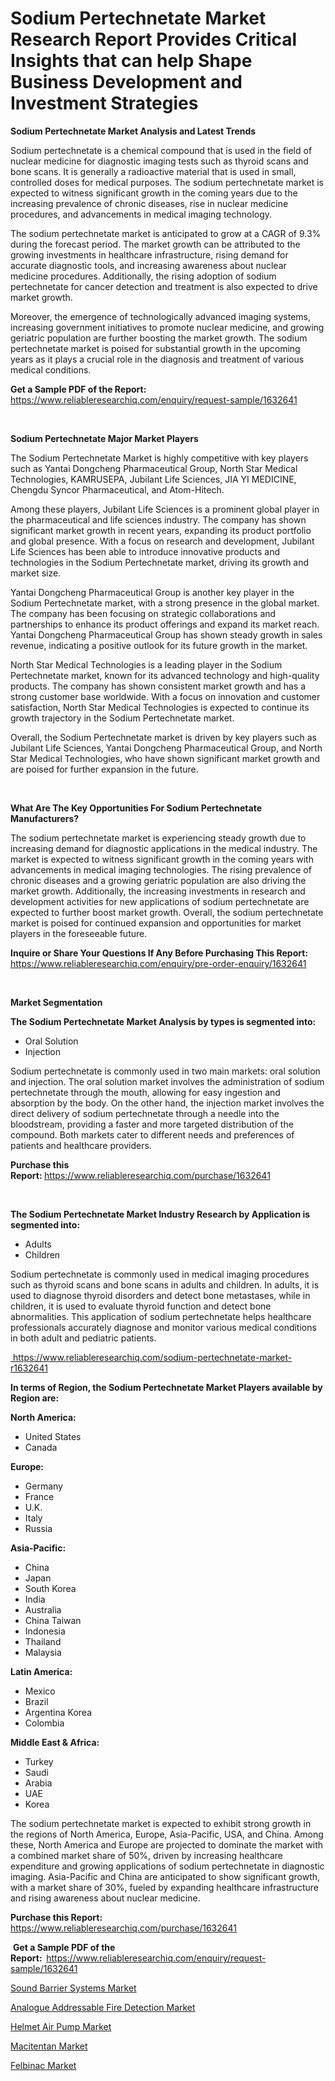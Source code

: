 <p><h1>Sodium Pertechnetate Market Research Report Provides Critical Insights that can help Shape Business Development and Investment Strategies</h1></p><p><strong>Sodium Pertechnetate Market Analysis and Latest Trends</strong></p>
<p><p>Sodium pertechnetate is a chemical compound that is used in the field of nuclear medicine for diagnostic imaging tests such as thyroid scans and bone scans. It is generally a radioactive material that is used in small, controlled doses for medical purposes. The sodium pertechnetate market is expected to witness significant growth in the coming years due to the increasing prevalence of chronic diseases, rise in nuclear medicine procedures, and advancements in medical imaging technology.</p><p>The sodium pertechnetate market is anticipated to grow at a CAGR of 9.3% during the forecast period. The market growth can be attributed to the growing investments in healthcare infrastructure, rising demand for accurate diagnostic tools, and increasing awareness about nuclear medicine procedures. Additionally, the rising adoption of sodium pertechnetate for cancer detection and treatment is also expected to drive market growth.</p><p>Moreover, the emergence of technologically advanced imaging systems, increasing government initiatives to promote nuclear medicine, and growing geriatric population are further boosting the market growth. The sodium pertechnetate market is poised for substantial growth in the upcoming years as it plays a crucial role in the diagnosis and treatment of various medical conditions.</p></p>
<p><strong>Get a Sample PDF of the Report:&nbsp;</strong> <a href="https://www.reliableresearchiq.com/enquiry/request-sample/1632641">https://www.reliableresearchiq.com/enquiry/request-sample/1632641</a></p>
<p>&nbsp;</p>
<p><strong>Sodium Pertechnetate Major Market Players</strong></p>
<p><p>The Sodium Pertechnetate Market is highly competitive with key players such as Yantai Dongcheng Pharmaceutical Group, North Star Medical Technologies, KAMRUSEPA, Jubilant Life Sciences, JIA YI MEDICINE, Chengdu Syncor Pharmaceutical, and Atom-Hitech.</p><p>Among these players, Jubilant Life Sciences is a prominent global player in the pharmaceutical and life sciences industry. The company has shown significant market growth in recent years, expanding its product portfolio and global presence. With a focus on research and development, Jubilant Life Sciences has been able to introduce innovative products and technologies in the Sodium Pertechnetate market, driving its growth and market size.</p><p>Yantai Dongcheng Pharmaceutical Group is another key player in the Sodium Pertechnetate market, with a strong presence in the global market. The company has been focusing on strategic collaborations and partnerships to enhance its product offerings and expand its market reach. Yantai Dongcheng Pharmaceutical Group has shown steady growth in sales revenue, indicating a positive outlook for its future growth in the market.</p><p>North Star Medical Technologies is a leading player in the Sodium Pertechnetate market, known for its advanced technology and high-quality products. The company has shown consistent market growth and has a strong customer base worldwide. With a focus on innovation and customer satisfaction, North Star Medical Technologies is expected to continue its growth trajectory in the Sodium Pertechnetate market.</p><p>Overall, the Sodium Pertechnetate market is driven by key players such as Jubilant Life Sciences, Yantai Dongcheng Pharmaceutical Group, and North Star Medical Technologies, who have shown significant market growth and are poised for further expansion in the future.</p></p>
<p>&nbsp;</p>
<p><strong>What Are The Key Opportunities For Sodium Pertechnetate Manufacturers?</strong></p>
<p><p>The sodium pertechnetate market is experiencing steady growth due to increasing demand for diagnostic applications in the medical industry. The market is expected to witness significant growth in the coming years with advancements in medical imaging technologies. The rising prevalence of chronic diseases and a growing geriatric population are also driving the market growth. Additionally, the increasing investments in research and development activities for new applications of sodium pertechnetate are expected to further boost market growth. Overall, the sodium pertechnetate market is poised for continued expansion and opportunities for market players in the foreseeable future.</p></p>
<p><strong>Inquire or Share Your Questions If Any Before Purchasing This Report:</strong> <a href="https://www.reliableresearchiq.com/enquiry/pre-order-enquiry/1632641">https://www.reliableresearchiq.com/enquiry/pre-order-enquiry/1632641</a></p>
<p>&nbsp;</p>
<p><strong>Market Segmentation</strong></p>
<p><strong>The Sodium Pertechnetate Market Analysis by types is segmented into:</strong></p>
<p><ul><li>Oral Solution</li><li>Injection</li></ul></p>
<p><p>Sodium pertechnetate is commonly used in two main markets: oral solution and injection. The oral solution market involves the administration of sodium pertechnetate through the mouth, allowing for easy ingestion and absorption by the body. On the other hand, the injection market involves the direct delivery of sodium pertechnetate through a needle into the bloodstream, providing a faster and more targeted distribution of the compound. Both markets cater to different needs and preferences of patients and healthcare providers.</p></p>
<p><strong>Purchase this Report:&nbsp;</strong><a href="https://www.reliableresearchiq.com/purchase/1632641">https://www.reliableresearchiq.com/purchase/1632641</a></p>
<p>&nbsp;</p>
<p><strong>The Sodium Pertechnetate Market Industry Research by Application is segmented into:</strong></p>
<p><ul><li>Adults</li><li>Children</li></ul></p>
<p><p>Sodium pertechnetate is commonly used in medical imaging procedures such as thyroid scans and bone scans in adults and children. In adults, it is used to diagnose thyroid disorders and detect bone metastases, while in children, it is used to evaluate thyroid function and detect bone abnormalities. This application of sodium pertechnetate helps healthcare professionals accurately diagnose and monitor various medical conditions in both adult and pediatric patients.</p></p>
<p><a href="https://www.reliableresearchiq.com/sodium-pertechnetate-market-r1632641">&nbsp;https://www.reliableresearchiq.com/sodium-pertechnetate-market-r1632641</a></p>
<p><strong>In terms of Region, the Sodium Pertechnetate Market Players available by Region are:</strong></p>
<p>
    <p> <strong> North America: </strong>
        <ul>
            <li>United States</li>
            <li>Canada</li>
        </ul>
        </p> 
    <p> <strong> Europe: </strong>
        <ul>
            <li>Germany</li>
            <li>France</li>
            <li>U.K.</li>
            <li>Italy</li>
            <li>Russia</li>
        </ul>
        </p> 
    <p> <strong> Asia-Pacific: </strong>
        <ul>
            <li>China</li>
            <li>Japan</li>
            <li>South Korea</li>
            <li>India</li>
            <li>Australia</li>
            <li>China Taiwan</li>
            <li>Indonesia</li>
            <li>Thailand</li>
            <li>Malaysia</li>
        </ul>
        </p> 
    <p> <strong> Latin America: </strong>
        <ul>
            <li>Mexico</li>
            <li>Brazil</li>
            <li>Argentina Korea</li>
            <li>Colombia</li>
        </ul>
        </p> 
    <p> <strong> Middle East & Africa: </strong>
        <ul>
            <li>Turkey</li>
            <li>Saudi</li>
            <li>Arabia</li>
            <li>UAE</li>
            <li>Korea</li>
        </ul>
    </p>
    </p>
<p><p>The sodium pertechnetate market is expected to exhibit strong growth in the regions of North America, Europe, Asia-Pacific, USA, and China. Among these, North America and Europe are projected to dominate the market with a combined market share of 50%, driven by increasing healthcare expenditure and growing applications of sodium pertechnetate in diagnostic imaging. Asia-Pacific and China are anticipated to show significant growth, with a market share of 30%, fueled by expanding healthcare infrastructure and rising awareness about nuclear medicine.</p></p>
<p><strong>Purchase this Report: </strong><a href="https://www.reliableresearchiq.com/purchase/1632641">https://www.reliableresearchiq.com/purchase/1632641</a></p>
<p>&nbsp;<strong>Get a Sample PDF of the Report:&nbsp;&nbsp;</strong><a href="https://www.reliableresearchiq.com/enquiry/request-sample/1632641">https://www.reliableresearchiq.com/enquiry/request-sample/1632641</a></p>
<p><strong></strong></p>
<p><p><a href="https://medium.com/@codystark63/sound-barrier-systems-market-investigation-industry-evolution-and-forecast-till-2031-ff25a80889a7">Sound Barrier Systems Market</a></p><p><a href="https://medium.com/@lottierunte68/global-analogue-addressable-fire-detection-market-focus-on-product-type-analogue-addressable-00336acd17e9">Analogue Addressable Fire Detection Market</a></p><p><a href="https://medium.com/@diegomoen/helmet-air-pump-industry-analysis-report-its-market-size-share-trends-by-application-region-ab70c1b4dc7d">Helmet Air Pump Market</a></p><p><a href="https://github.com/markusgodoy/Market-Research-Report-List-4/blob/main/macitentan-market.md">Macitentan Market</a></p><p><a href="https://github.com/arionmp/Market-Research-Report-List-4/blob/main/felbinac-market.md">Felbinac Market</a></p></p>